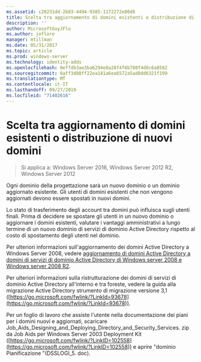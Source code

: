 ```yaml
---
ms.assetid: c20231dd-2b83-4494-9385-1172272e00d6
title: Scelta tra aggiornamento di domini esistenti o distribuzione di nuovi domini
description: ''
author: MicrosoftGuyJFlo
ms.author: joflore
manager: mtillman
ms.date: 05/31/2017
ms.topic: article
ms.prod: windows-server
ms.technology: identity-adds
ms.openlocfilehash: 0effdb3ae3ba6294e8a28f4f6b780f4d0c6a8582
ms.sourcegitcommit: 6aff3d88ff22ea141a6ea6572a5ad8dd6321f199
ms.translationtype: MT
ms.contentlocale: it-IT
ms.lasthandoff: 09/27/2019
ms.locfileid: "71402616"
---
```

# <a name="determining-whether-to-upgrade-existing-domains-or-deploy-new-domains"></a>Scelta tra aggiornamento di domini esistenti o distribuzione di nuovi domini

>Si applica a: Windows Server 2016, Windows Server 2012 R2, Windows Server 2012

Ogni dominio della progettazione sarà un nuovo dominio o un dominio aggiornato esistente. Gli utenti di domini esistenti che non vengono aggiornati devono essere spostati in nuovi domini.  
  
Lo stato di trasferimento degli account tra domini può influisca sugli utenti finali. Prima di decidere se spostare gli utenti in un nuovo dominio o aggiornare i domini esistenti, valutare i vantaggi amministrativi a lungo termine di un nuovo dominio di servizi di dominio Active Directory rispetto al costo di spostamento degli utenti nel dominio.  
  
Per ulteriori informazioni sull'aggiornamento dei domini Active Directory a Windows Server 2008, vedere [aggiornamento di domini Active Directory a domini di servizi di dominio Active Directory di Windows server 2008 e Windows server 2008 R2](https://technet.microsoft.com/library/cc731188.aspx).  
  
Per ulteriori informazioni sulla ristrutturazione dei domini di servizi di dominio Active Directory all'interno e tra foreste, vedere la guida alla migrazione Active Directory strumento di migrazione versione 3,1 ([https://go.microsoft.com/fwlink/?LinkId=93678](https://go.microsoft.com/fwlink/?LinkId=93678)).  
  
Per un foglio di lavoro che assiste l'utente nella documentazione dei piani per i domini nuovi e aggiornati, scaricare Job_Aids_Designing_and_Deploying_Directory_and_Security_Services. zip da Job Aids per Windows Server 2003 Deployment Kit ([https://go.microsoft.com/fwlink/?LinkID=102558](https://go.microsoft.com/fwlink/?LinkID=102558)) e aprire "dominio Pianificazione "(DSSLOGI_5. doc).  
  


